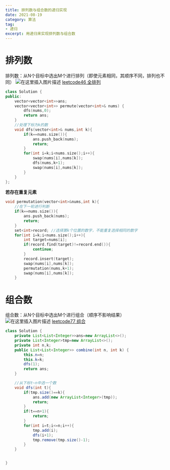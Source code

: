 ```yaml
---
title: 排列数与组合数的递归实现
date: 2021-08-19
category: 算法
tag:
- 递归
excerpt: 用递归来实现排列数与组合数
---
```


# 排列数
排列数：从N个目标中选出M个进行排列（即使元素相同，其顺序不同，排列也不同）
![在这里插入图片描述](https://yfx-blog-image.oss-cn-hangzhou.aliyuncs.com/img/272c1e14a5854ff5a2ab4883a2bfd8a2.png)
[leetcode46 全排列](https://leetcode-cn.com/problems/permutations/)

```cpp
class Solution {
public:
    vector<vector<int>>ans;
    vector<vector<int>> permute(vector<int>& nums) {
        dfs(nums,0);
        return ans;
    }
    //处理下标为k的数
    void dfs(vector<int>& nums,int k){
        if(k==nums.size()){
            ans.push_back(nums);
            return;
        }
        for(int i=k;i<nums.size();i++){
            swap(nums[i],nums[k]);
            dfs(nums,k+1);
            swap(nums[i],nums[k]);
        }
    }
};
```
**若存在重复元素**

```cpp
void permutation(vector<int>&nums,int k){
    //在下一轮进行判断
    if(k==nums.size()){
        ans.push_back(nums);
        return;
    }
    set<int>record;	//选择第k个位置的数字，不能重复选择相同的数字
    for(int i=k;i<nums.size();i++){
        int target=nums[i];
        if(record.find(target)!=record.end()){
            continue;
        }
        record.insert(target);
        swap(nums[i],nums[k]);
        permutation(nums,k+1);
        swap(nums[i],nums[k]);
    }

```
# 组合数
组合数：从N个目标中选出M个进行组合（顺序不影响结果）
![在这里插入图片描述](https://img-blog.csdnimg.cn/c07d76428e1f43ccbcaebafb163c4d3b.png)
[leetcode77 组合](https://leetcode-cn.com/problems/combinations/)

```java
class Solution {
    private List<List<Integer>>ans=new ArrayList<>();
    private List<Integer>tmp=new ArrayList<>();
    private int n,k;
    public List<List<Integer>> combine(int n, int k) {
        this.n=n;
        this.k=k;
        dfs(1);
        return ans;
    }

    //从下标t~n中选一个数
    void dfs(int t){
        if(tmp.size()==k){
            ans.add(new ArrayList<Integer>(tmp));
            return;
        }
        if(t==n+1){
            return;
        }
        for(int i=t;i<=n;i++){
            tmp.add(i);
            dfs(i+1);
            tmp.remove(tmp.size()-1);
        }
    }


}
```